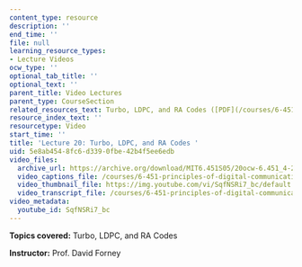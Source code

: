 ```yaml
---
content_type: resource
description: ''
end_time: ''
file: null
learning_resource_types:
- Lecture Videos
ocw_type: ''
optional_tab_title: ''
optional_text: ''
parent_title: Video Lectures
parent_type: CourseSection
related_resources_text: Turbo, LDPC, and RA Codes ([PDF](/courses/6-451-principles-of-digital-communication-ii-spring-2005/resources/chap13))
resource_index_text: ''
resourcetype: Video
start_time: ''
title: 'Lecture 20: Turbo, LDPC, and RA Codes '
uid: 5e8ab454-8fc6-d339-0fbe-42b4f5ee6edb
video_files:
  archive_url: https://archive.org/download/MIT6.451S05/20ocw-6.451_4-261-25apr2005-220k.mp4
  video_captions_file: /courses/6-451-principles-of-digital-communication-ii-spring-2005/d7956bfb290f57f7a0ed5acd5450e32e_520074.vtt
  video_thumbnail_file: https://img.youtube.com/vi/SqfNSRi7_bc/default.jpg
  video_transcript_file: /courses/6-451-principles-of-digital-communication-ii-spring-2005/8134f1377b33d7b320a2ce03c0b542aa_520074.pdf
video_metadata:
  youtube_id: SqfNSRi7_bc
---
```


**Topics covered:** Turbo, LDPC, and RA Codes

**Instructor:** Prof. David Forney

